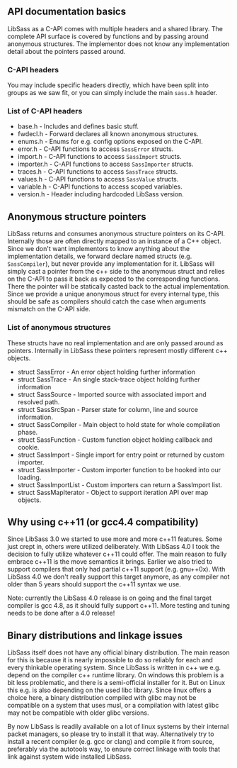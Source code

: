 ## API documentation basics

LibSass as a C-API comes with multiple headers and a shared library.
The complete API surface is covered by functions and by passing around
anonymous structures. The implementor does not know any implementation
detail about the pointers passed around.

### C-API headers

You may include specific headers directly, which have been split into
groups as we saw fit, or you can simply include the main `sass.h` header.

### List of C-API headers

- base.h - Includes and defines basic stuff.
- fwdecl.h - Forward declares all known anonymous structures.
- enums.h - Enums for e.g. config options exposed on the C-API.
- error.h - C-API functions to access `SassError` structs.
- import.h - C-API functions to access `SassImport` structs.
- importer.h - C-API functions to access `SassImporter` structs.
- traces.h - C-API functions to access `SassTrace` structs.
- values.h - C-API functions to access `SassValue` structs.
- variable.h - C-API functions to access scoped variables.
- version.h - Header including hardcoded LibSass version.

## Anonymous structure pointers

LibSass returns and consumes anonymous structure pointers on its C-API.
Internally those are often directly mapped to an instance of a C++ object.
Since we don't want implementors to know anything about the implementation
details, we forward declare named structs (e.g. `SassCompiler`), but never
provide any implementation for it. LibSass will simply cast a pointer from
the c++ side to the anonymous struct and relies on the C-API to pass it
back as expected to the corresponding functions. There the pointer will
be statically casted back to the actual implementation. Since we provide
a unique anonymous struct for every internal type, this should be safe as
compilers should catch the case when arguments mismatch on the C-API side.

### List of anonymous structures

These structs have no real implementation and are only passed around as pointers.
Internally in LibSass these pointers represent mostly different c++ objects.

- struct SassError - An error object holding further information
- struct SassTrace - An single stack-trace object holding further information
- struct SassSource - Imported source with associated import and resolved path.
- struct SassSrcSpan - Parser state for column, line and source information.
- struct SassCompiler - Main object to hold state for whole compilation phase.
- struct SassFunction - Custom function object holding callback and cookie.
- struct SassImport - Single import for entry point or returned by custom importer.
- struct SassImporter - Custom importer function to be hooked into our loading.
- struct SassImportList - Custom importers can return a SassImport list.
- struct SassMapIterator - Object to support iteration API over map objects.

## Why using c++11 (or gcc4.4 compatibility)

Since LibSass 3.0 we started to use more and more c++11 features. Some just
crept in, others were utilized deliberately. With LibSass 4.0 I took the
decision to fully utilize whatever c++11 could offer. The main reason to
fully embrace c++11 is the move semantics it brings. Earlier we also tried
to support compilers that only had partial c++11 support (e.g. gnu++0x).
With LibSass 4.0 we don't really support this target anymore, as any compiler
not older than 5 years should support the c++11 syntax we use.

Note: currently the LibSass 4.0 release is on going and the final
target compiler is gcc 4.8, as it should fully support c++11.
More testing and tuning needs to be done after a 4.0 release!

## Binary distributions and linkage issues

LibSass itself does not have any official binary distribution. The main reason for
this is because it is nearly impossible to do so reliably for each and every
thinkable operating system. Since LibSass is written in c++ we e.g. depend on the
compiler c++ runtime library. On windows this problem is a bit less problematic,
and there is a semi-official installer for it. But on Linux this e.g. is also
depending on the used libc library. Since linux offers a choice here, a binary
distribution compiled with glibc may not be compatible on a system that uses musl,
or a compilation with latest glibc may not be compatible with older glibc versions.

By now LibSass is readily available on a lot of linux systems by their
internal packet managers, so please try to install it that way. Alternatively
try to install a recent compiler (e.g. gcc or clang) and compile it from source,
preferably via the autotools way, to ensure correct linkage with tools that link
against system wide installed LibSass.
